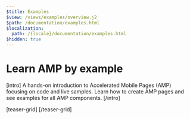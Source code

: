 ```yaml
---
$title: Examples
$view: /views/examples/overview.j2
$path: /documentation/examples.html
$localization:
  path: /{locale}/documentation/examples.html
$hidden: true
---
```

# Learn AMP by example

[intro]
A hands-on introduction to Accelerated Mobile Pages (AMP) focusing on code and live samples. Learn how to create AMP pages and see examples for all AMP components.
[/intro]

[teaser-grid]
[](content/shared/fill-ins/example.md)
[](content/shared/fill-ins/example.md)
[](content/shared/fill-ins/example.md)
[/teaser-grid]
